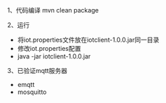 1、代码编译
mvn clean package

2、运行
- 将iot.properties文件放在iotclient-1.0.0.jar同一目录   
- 修改iot.properties配置
- java -jar iotclient-1.0.0.jar

3、已验证mqtt服务器
- emqtt
- mosquitto